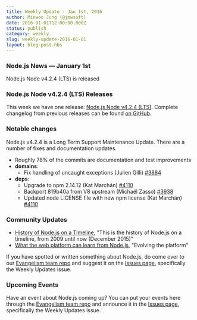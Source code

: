 ```yaml
---
title: Weekly Update - Jan 1st, 2016
author: Minwoo Jung (@jmwsoft)
date: 2016-01-01T12:00:00.000Z
status: publish
category: weekly
slug: weekly-update-2016-01-01
layout: blog-post.hbs
---
```


### Node.js News — January 1st
Node.js Node v4.2.4 (LTS) is released

### Node.js Node v4.2.4 (LTS) Releases

This week we have one release: [Node.js Node v4.2.4 (LTS)](https://nodejs.org/en/blog/release/v4.2.4/). Complete changelog from previous releases can be found [on GitHub](https://github.com/nodejs/node/blob/master/CHANGELOG.md).

### Notable changes

Node.js v4.2.4 is a Long Term Support Maintenance Update. There are a number
of fixes and documentation updates.

* Roughly 78% of the commits are documentation and test improvements
* **domains**:
  * Fix handling of uncaught exceptions (Julien Gilli) [#3884](https://github.com/nodejs/node/pull/3884)
* **deps**:
  * Upgrade to npm 2.14.12 (Kat Marchán) [#4110](https://github.com/nodejs/node/pull/4110)
  * Backport 819b40a from V8 upstream (Michaël Zasso) [#3938](https://github.com/nodejs/node/pull/3938)
  * Updated node LICENSE file with new npm license (Kat Marchán) [#4110](https://github.com/nodejs/node/pull/4110)

### Community Updates

* [History of Node.js on a Timeline](https://blog.risingstack.com/history-of-node-js/), "This is the history of Node.js on a timeline, from 2009 until now (December 2015)"
* [What the web platform can learn from Node.js](https://developer.atlassian.com/blog/2015/11/what-the-web-platform-can-learn-from-nodejs/), "Evolving the platform"

If you have spotted or written something about Node.js, do come over to our [Evangelism team repo](https://github.com/nodejs/evangelism) and suggest it on the [Issues page](https://github.com/nodejs/evangelism/issues), specifically the Weekly Updates issue.

### Upcoming Events

Have an event about Node.js coming up? You can put your events here through the [Evangelism team repo](https://github.com/nodejs/evangelism) and announce it in the [Issues page](https://github.com/nodejs/evangelism/issues), specifically the Weekly Updates issue.

